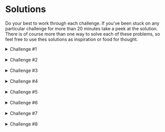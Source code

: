 # Solutions

Do your best to work through each challenge. If you've been stuck on any particular challenge for more than 20 minutes take a peek at the solution. There is of course more than one way to solve each of these problems, so feel free to use thes solutions as inspiration or food for thought.

<details>
  <summary>Challenge #1</summary>

  1. Given the array of planet data render a list of each of the planet names.

  ```js
  renderPlanets() {
    return planetData.map((planet) => {
      return <p>{planet.name}</p>;
    });
  };
  ```
</details>

<br>

<details>
  <summary>Challenge #2</summary>

  2. Given the array of planet data, map through the array to
  render a list displaying each of the plenet's name and their
  diameter.

  ```js
  renderPlanets() {
    return planetData.map((planet) => {
      return (
        <div>
          <h4>{planet.name}</h4>
          <p>Diameter: {planet.diameter}</p>
        </div>
      )
    });
  }
  ```
</details>

<br>

<details>
  <summary>Challenge #3</summary>

  3. Given the array of planet data, map through the array to
  render a list display just the name and length of day of
  each planet.

  ```js
  renderPlanets() {
    return planetData.map((planet) => {
      return (
        <div>
          <h4>{planet.name}</h4>
          <p>Length of Day: {planet.lengthOfDay}</p>
        </div>
      );
    })
  }
  ```
</details>

<br>

<details>
  <summary>Challenge #4</summary>

  4. Given the array of planet data, map through the array to
  render a list display the name and length of day of each
  planet. Prepend each planet name with it's index in the array.
  For example...
  ```html
  <div>
    <h4>1. Mercury</h4>
    <p>Length Of Day: 4222.6 hours</p>
  </div>
  ```

  ```js
  renderPlanets() {
    return planetData.map((planet, idx) => {
      return (
        <div>
          <h4>{idx + 1}. {planet.name}</h4>
          <p>Length of Day: {planet.lengthOfDay}</p>
        </div>
      );
    })
  }
  ```
</details>

<br>

<details>
  <summary>Challenge #5</summary>

  4. Given the array of planet data 'find' the planet with the name
  of 'Earth' and render it's name, diameter, and length of day. Use
  one of the array iterator methods to find the planet.

  ```js
  renderPlanets() {
    const Earth = planetData.find((planet) => {
      return planet.name === 'Earth';
    });

    return (
      <div>
        <h4>{Earth.name}</h4>
        <p>Diameter: {Earth.diameter}</p>
        <p>Length of Day: {Earth.lengthOfDay} hours</p>
      </div>
    )
  };
  ```
</details>

<br>

<details>
  <summary>Challenge #6</summary>

  5. Given the array of planet data 'find' the planet with the length
  of day of 10.7 render it's name, diameter, and length of day. Use
  one of the array iterator methods to find the planet.

  ```js
  renderPlanets() {
    const foundPlanet = planetData.find((planet) => {
      return planet.lengthOfDay === 10.7;
    });

    return (
      <div>
        <h4>{foundPlanet.name}</h4>
        <p>Diameter: {foundPlanet.diameter}</p>
        <p>Length of Day: {foundPlanet.lengthOfDay} hours</p>
      </div>
    )
  }
  ```
</details>

<br>

<details>
  <summary>Challenge #7</summary>

  6.
  - Given the array of planet data filter for an array of all
  the planets with a ring system.
  - Map through the filtered array to render the list of planets
  displaying their name, diameter, and length of day.

  ```js
  renderPlanets() {
    const planetsWRings = planetData.filter((planet) => {
      return planet.ringSystem === true;
    });

    return planetsWRings.map((planet) => {
      return (
        <div>
          <h4>{planet.name}</h4>
          <p>Diameter: {planet.diameter}</p>
          <p>Length Of Day: {planet.lengthOfDay}</p>
        </div>
      )
    });
  }
  ```
</details>

<br>

<details>
  <summary>Challenge #8</summary>

  - Given the array of planet data 'find' the planet with the name
  of 'Jupiter'.
  - Map through the moons array of the found planet, to display a
  list of all of the moons.
  
  ```js
  renderPlanets() {
    const jupiter = planetData.find((planet) => planet.name === 'Jupiter');

    return jupiter.moons.map((moon) => {
      return <li>{moon}</li>;
    });
  }
  ```
</details>

<br>